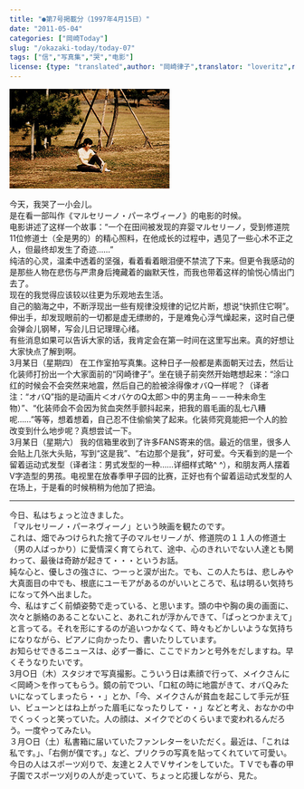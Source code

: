 ```yaml
---
title: "●第7号掲載分（1997年4月15日）"
date: "2011-05-04"
categories: ["岡崎Today"]
slug: "/okazaki-today/today-07"
tags: ["信","写真集","哭","电影"]
license: {type: "translated",author: "岡崎律子",translator: "loveritz",reproduced-url: "http://www.ne.jp/asahi/okazaki/book/today/today7.html",reproduced-website: "岡崎律子Book"}
---
```


[![kasai2](./images/kasai2.gif)](./images/kasai2.gif)

  
今天，我哭了一小会儿。  
是在看一部叫作《マルセリーノ・パーネヴィーノ》的电影的时候。  
电影讲述了这样一个故事：“一个在田间被发现的弃婴マルセリーノ，受到修道院11位修道士（全是男的）的精心照料，在他成长的过程中，遇见了一些心术不正之人，但最终却发生了奇迹……”  
纯洁的心灵，温柔中透着的坚强，看着看着眼泪便不禁流了下来。但更令我感动的是那些人物在悲伤与严肃身后掩藏着的幽默天性，而我也带着这样的愉悦心情出门去了。  
现在的我觉得应该较以往更为乐观地去生活。  
自己的脑海之中，不断浮现出一些有规律没规律的记忆片断，想说“快抓住它啊”。伸出手，却发现眼前的一切都是虚无缥缈的，于是难免心浮气燥起来，这时自己便会弹会儿钢琴，写会儿日记理理心绪。  
有些消息如果可以告诉大家的话，我肯定会在第一时间在这里写出来。真的好想让大家快点了解到啊。  
3月某日（星期四） 在工作室拍写真集。这种日子一般都是素面朝天过去，然后让化装师打扮出一个大家面前的“冈崎律子”。坐在镜子前突然开始瞎想起来：“涂口红的时候会不会突然来地震，然后自己的脸被涂得像オバQ一样呢？（译者注：“オバQ”指的是动画片＜オバケのQ太郎＞中的男主角－－一种未命生物）”、“化装师会不会因为贫血突然手颤抖起来，把我的眉毛画的乱七八糟呢……”等等，想着想着，自己忍不住偷偷笑了起来。化装师究竟能把一个人的脸改变到什么地步呢？真想尝试一下。  
3月某日（星期六） 我的信箱里收到了许多FANS寄来的信。最近的信里，很多人会贴上几张大头贴，写到“这是我”、“右边那个是我”，好可爱。今天看到的是一个留着运动式发型（译者注：男式发型的一种……详细样式略^ ^），和朋友两人摆着V字造型的男孩。电视里在放春季甲子园的比赛，正好也有个留着运动式发型的人在场上，于是看的时候稍稍为他加了把油。

---

今日、私はちょっと泣きました。  
「マルセリーノ・パーネヴィーノ」という映画を観たのです。  
これは、畑でみつけられた捨て子のマルセリーノが、修道院の１１人の修道士（男の人ばっかり）に愛情深く育てられて、途中、心のきれいでない人達とも関わって、最後は奇跡が起きて・・・というお話。  
純な心と、優しさの強さに、つーっと涙が出た。でも、この人たちは、悲しみや大真面目の中でも、根底にユーモアがあるのがいいところで、私は明るい気持ちになって外へ出ました。  
今、私はすごく前傾姿勢で走っている、と思います。頭の中や胸の奥の画面に、次々と脈絡のあることないこと、あれこれが浮かんできて、「ぱっとつかまえて」と言ってる。それを形にするのが追いつかなくて、時々もどかしいような気持ちになりながら、ピアノに向かったり、書いたりしています。  
お知らせできるニュースは、必ず一番に、ここでドカンと号外をだしますね。早くそうなりたいです。  
3月○日（木）スタジオで写真撮影。こういう日は素顔で行って、メイクさんに＜岡崎＞を作ってもらう。鏡の前でつい、「口紅の時に地震がきて、オバＱみたいになってしまったら・・」とか、「今、メイクさんが貧血を起こして手元が狂い、ビューンとはね上がった眉毛になったりして・・」などと考え、おなかの中でくっくっと笑っていた。人の顔は、メイクでどのくらいまで変われるんだろう。一度やってみたい。  
３月○日（土）私書箱に届いていたファンレターをいただく。最近は、「これは私です。」、「右側が僕です。」など、プリクラの写真を貼ってくれていて可愛い。今日の人はスポーツ刈りで、友達と２人でＶサインをしていた。ＴＶでも春の甲子園でスポーツ刈りの人が走っていて、ちょっと応援しながら、見た。  